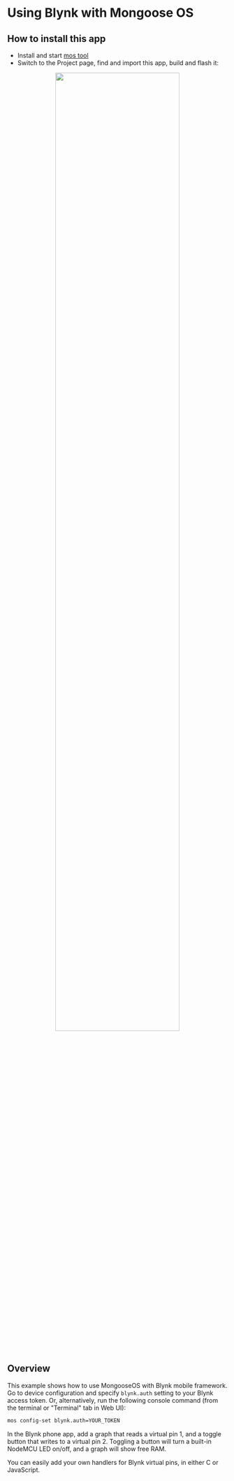 # Using Blynk with Mongoose OS

## How to install this app

- Install and start [mos tool](https://mongoose-os.com/software.html)
- Switch to the Project page, find and import this app, build and flash it:

<p align="center">
  <img src="https://mongoose-os.com/images/app1.gif" width="75%">
</p>

## Overview

This example shows how to use MongooseOS with Blynk mobile framework.
Go to device configuration and specify
`blynk.auth` setting to your Blynk access token. Or, alternatively,
run the following console command (from the terminal or "Terminal" tab in Web UI):

```bash
mos config-set blynk.auth=YOUR_TOKEN
```

In the Blynk phone app, add a graph that reads a virtual pin 1,
and a toggle button that writes to a virtual pin 2. Toggling a button will
turn a built-in NodeMCU LED on/off, and a graph will show free RAM.

You can easily add your own handlers for Blynk virtual pins, in either C
or JavaScript.
